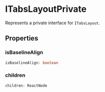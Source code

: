 # ITabsLayoutPrivate

Represents a private interface for `ITabsLayout`.

## Properties

### isBaselineAlign

```ts
isBaselineAlign: boolean
```

### children

```ts
children: ReactNode
```
